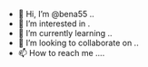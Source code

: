 - 👋 Hi, I’m @bena55 ..
- 👀 I’m interested in .
- 🌱 I’m currently learning ..
- 💞️ I’m looking to collaborate on ..
- 📫 How to reach me ....

<!---
bena55/bena55 is a ✨ special ✨ repository because its `README.md` (this file) appears on your GitHub profile.
You can click the Preview link to take a look at your changes.
--->
